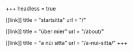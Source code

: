 +++
headless = true

[[link]]
title = "startsitta"
url = "/"

[[link]]
title = "über mier"
url = "/about/"

[[link]]
title = "a nüi sitta"
url = "/a-nui-sitta/"
+++
